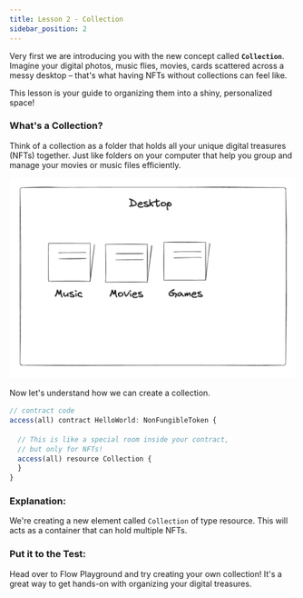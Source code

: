 ```yaml
---
title: Lesson 2 - Collection
sidebar_position: 2
---
```


Very first we are introducing you with the new concept called **`Collection`**.
Imagine your digital photos, music flies, movies, cards scattered across a messy desktop – that's what having NFTs without collections can feel like.

This lesson is your guide to organizing them into a shiny, personalized space!

### **What's a Collection?**

Think of a collection as a folder that holds all your unique digital treasures (NFTs) together. Just like folders on your computer that help you group and manage your movies or music files efficiently.

![Alt text](image-3.png)

Now let's understand how we can create a collection.

```jsx
// contract code
access(all) contract HelloWorld: NonFungibleToken {

  // This is like a special room inside your contract,
  // but only for NFTs!
  access(all) resource Collection {
  }
}
```

### **Explanation:**

We're creating a new element called `Collection` of type resource. This will acts as a container that can hold multiple NFTs.

### **Put it to the Test:**

Head over to Flow Playground and try creating your own collection! It's a great way to get hands-on with organizing your digital treasures.
